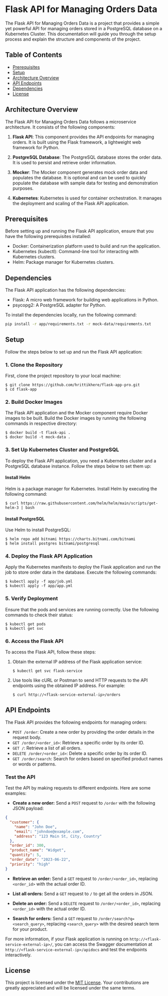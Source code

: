 # Flask API for Managing Orders Data

The Flask API for Managing Orders Data is a project that provides a simple yet powerful API for managing orders stored in a PostgreSQL database on a Kubernetes Cluster. This documentation will guide you through the setup process and explain the structure and components of the project.

## Table of Contents
- [Prerequisites](#prerequisites)
- [Setup](#setup)
- [Architecture Overview](#architecture-overview)
- [API Endpoints](#api-endpoints)
- [Dependencies](#dependencies)
- [License](#license)


## Architecture Overview

The Flask API for Managing Orders Data follows a microservice architecture. It consists of the following components:

1. **Flask API**: This component provides the API endpoints for managing orders. It is built using the Flask framework, a lightweight web framework for Python.

2. **PostgreSQL Database**: The PostgreSQL database stores the order data. It is used to persist and retrieve order information.

3. **Mocker**: The Mocker component generates mock order data and populates the database. It is optional and can be used to quickly populate the database with sample data for testing and demonstration purposes.

4. **Kubernetes**: Kubernetes is used for container orchestration. It manages the deployment and scaling of the Flask API application.



## Prerequisites

Before setting up and running the Flask API application, ensure that you have the following prerequisites installed:

- Docker: Containerization platform used to build and run the application.
- Kubernetes (kubectl): Command-line tool for interacting with Kubernetes clusters.
- Helm: Package manager for Kubernetes clusters.


## Dependencies

The Flask API application has the following dependencies:

- Flask: A micro web framework for building web applications in Python.
- psycopg2: A PostgreSQL adapter for Python.

To install the dependencies locally, run the following command:

```bash
pip install -r app/requirements.txt -r mock-data/requirements.txt
```


## Setup

Follow the steps below to set up and run the Flask API application:

### 1. Clone the Repository

First, clone the project repository to your local machine:

```shell
$ git clone https://github.com/hrittikhere/flask-app-pro.git
$ cd flask-app
```

### 2. Build Docker Images

The Flask API application and the Mocker component require Docker images to be built. Build the Docker images by running the following commands in respective directory:

```shell
$ docker build -t flask-api .
$ docker build -t mock-data .
```

### 3. Set Up Kubernetes Cluster and PostgreSQL

To deploy the Flask API application, you need a Kubernetes cluster and a PostgreSQL database instance. Follow the steps below to set them up:

#### Install Helm

Helm is a package manager for Kubernetes. Install Helm by executing the following command:

```shell
$ curl https://raw.githubusercontent.com/helm/helm/main/scripts/get-helm-3 | bash
```

#### Install PostgreSQL

Use Helm to install PostgreSQL:

```shell
$ helm repo add bitnami https://charts.bitnami.com/bitnami
$ helm install postgres bitnami/postgresql
```

### 4. Deploy the Flask API Application

Apply the Kubernetes manifests to deploy the Flask application and run the job to store order data in the database. Execute the following commands:

```shell
$ kubectl apply -f app/job.yml
$ kubectl apply -f app/app.yml
```

### 5. Verify Deployment

Ensure that the pods and services are running correctly. Use the following commands to check their status:

```shell
$ kubectl get pods
$ kubectl get svc
```

### 6. Access the Flask API

To access the Flask API, follow these steps:

1. Obtain the external IP address of the Flask application service:

   ```shell
   $ kubectl get svc flask-service
   ```

2. Use tools like cURL or Postman to send HTTP requests to the API endpoints using the obtained IP address. For example:

   ```shell
   $ curl http://<flask-service-external-ip>/orders
   ```

## API Endpoints

The Flask API provides the following endpoints for managing orders:

- `POST /order`: Create a new order by providing the order details in the request body.
- `GET /order/<order_id>`: Retrieve a specific order by its order ID.
- `GET /`: Retrieve a list of all orders.
- `DELETE /order/<order_id>`: Delete a specific order by its order ID.
- `GET /order/search`: Search for orders based on specified product names or words or patterns.

### Test the API

Test the API by making requests to different endpoints. Here are some examples:

- **Create a new order:** Send a `POST` request to `/order` with the following JSON payload:

```json
{
  "customer": {
    "name": "John Doe",
    "email": "johndoe@example.com",
    "address": "123 Main St, City, Country"
  },
  "order_id": 300,
  "product_name": "Widget",
  "quantity": 5,
  "order_date": "2023-06-22",
  "priority": "high"
}
```

- **Retrieve an order:** Send a `GET` request to `/order/<order_id>`, replacing `<order_id>` with the actual order ID.

- **List all orders:** Send a `GET` request to `/` to get all the orders in JSON.

- **Delete an order:** Send a `DELETE` request to `/order/<order_id>`, replacing `<order_id>` with the actual order ID.

- **Search for orders:** Send a `GET` request to `/order/search?q=<search_query>`, replacing `<search_query>` with the desired search term for your product.

For more information, if your Flask application is running on `http://<flask-service-external-ip>/`, you can access the Swagger documentation at `http://<flask-service-external-ip>/apidocs` and test the endpoints interactively.


## License

This project is licensed under the [MIT License](LICENSE). Your contributions are greatly appreciated and will be licensed under the same terms.

